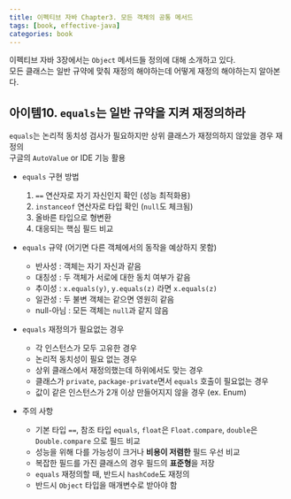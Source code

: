```yaml
---
title: 이펙티브 자바 Chapter3. 모든 객체의 공통 메서드
tags: [book, effective-java]
categories: book
---
```



이펙티브 자바 3장에서는 `Object` 메서드들 정의에 대해 소개하고 있다.   
모든 클래스는 일반 규약에 맞춰 재정의 해야하는데 어떻게 재정의 해야하는지 알아본다. 

<!--more-->

## 아이템10. `equals`는 일반 규약을 지켜 재정의하라

`equals`는 논리적 동치성 검사가 필요하지만 상위 클래스가 재정의하지 않았을 경우 재정의    
구글의 `AutoValue` or IDE 기능 활용

- `equals` 구현 방법
  1. `==` 연산자로 자기 자신인지 확인 (성능 최적화용)
  2. `instanceof` 연산자로 타입 확인 (`null`도 체크됨)
  3. 올바른 타입으로 형변환
  4. 대응되는 핵심 필드 비교

- `equals` 규약 (어기면 다른 객체에서의 동작을 예상하지 못함)
  - 반사성 : 객체는 자기 자신과 같음
  - 대칭성 : 두 객체가 서로에 대한 동치 여부가 같음
  - 추이성 : `x.equals(y)`, `y.equals(z)` 라면 `x.equals(z)`
  - 일관성 : 두 불변 객체는 같으면 영원히 같음
  - null-아님 : 모든 객체는 `null`과 같지 않음
   
- `equals` 재정의가 필요없는 경우
  - 각 인스턴스가 모두 고유한 경우
  - 논리적 동치성이 필요 없는 경우
  - 상위 클래스에서 재정의했는데 하위에서도 맞는 경우
  - 클래스가 `private`, `package-private`면서 `equals` 호출이 필요없는 경우
  - 값이 같은 인스턴스가 2개 이상 만들어지지 않을 경우 (ex. Enum)
  
- 주의 사항
  - 기본 타입 `==`, 참조 타입 `equals`, `float`은 `Float.compare`, `double`은 `Double.compare` 으로 필드 비교
  - 성능을 위해 다를 가능성이 크거나 **비용이 저렴한** 필드 우선 비교
  - 복잡한 필드를 가진 클래스의 경우 필드의 **표준형**을 저장
  - `equals` 재정의할 때, 반드시 `hashCode`도 재정의
  - 반드시 `Object` 타입을 매개변수로 받아야 함
